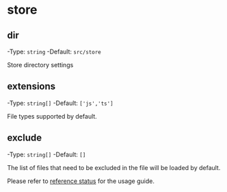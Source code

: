# store

## dir

-Type: `string`
-Default: `src/store`

Store directory settings

## extensions

-Type: `string[]`
-Default: `['js','ts']`

File types supported by default.

## exclude

-Type: `string[]`
-Default: `[]`

The list of files that need to be excluded in the file will be loaded by default.

Please refer to [reference status](/convue/guide/store) for the usage guide.
